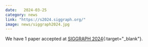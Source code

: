 ```yaml
---
date:   2024-03-25
category: news
link: "https://s2024.siggraph.org/"
image: news/siggraph2024.jpg
---
```


We have 1 paper accepted at [SIGGRAPH 2024](https://s2024.siggraph.org/){:target="_blank"}.